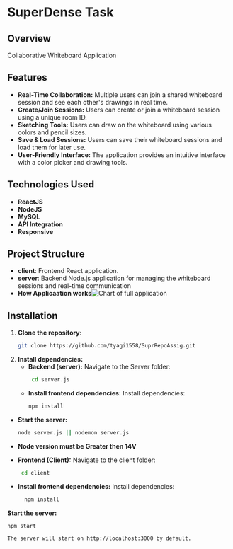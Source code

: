 # SuperDense Task

## Overview

Collaborative Whiteboard Application

## Features

- **Real-Time Collaboration:** Multiple users can join a shared whiteboard session and see each other's drawings in real time.
- **Create/Join Sessions:** Users can create or join a whiteboard session using a unique room ID.
- **Sketching Tools:**  Users can draw on the whiteboard using various colors and pencil sizes.
- **Save & Load Sessions:** Users can save their whiteboard sessions and load them for later use.
- **User-Friendly Interface:** The application provides an intuitive interface with a color picker and drawing tools.
## Technologies Used

- **ReactJS**
- **NodeJS**
- **MySQL**
- **API Integration**
- **Responsive**

## Project Structure

- **client**: Frontend React application.
- **server**: Backend Node.js application for managing the whiteboard sessions and real-time communication
- **How Applicaation works**![Chart of full application](https://github.com/user-attachments/assets/1e9dddb4-33a1-4b21-9352-50d733b0e5c5)

## Installation

1. **Clone the repository**:
   ```bash
   git clone https://github.com/tyagi1558/SuprRepoAssig.git
   

2. **Install dependencies:**
    - **Backend (server):** Navigate to the Server folder:
       ```bash
        cd server.js
   - **Install frontend dependencies:** Install dependencies:
       ```bash
       npm install 
  - **Start the server:** 
       ```bash
      node server.js || nodemon server.js 
  - **Node version must be Greater then 14V**

   - **Frontend (Client):** Navigate to the client folder:
    
     ```bash
      cd client
 - **Install frontend dependencies:** Install dependencies:
  
    ```bash
      npm install
**Start the server:**

   ```bash
   npm start

The server will start on http://localhost:3000 by default.
